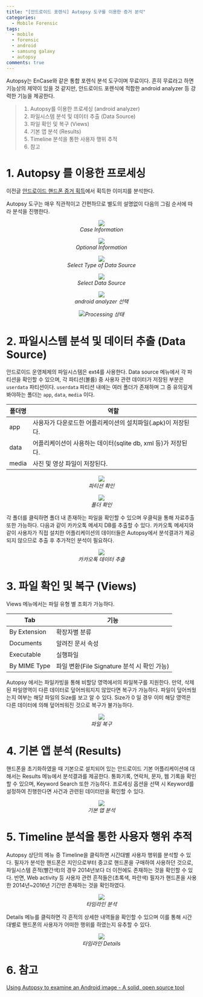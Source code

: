 ```yaml
---
title: "[안드로이드 포렌식] Autopsy 도구를 이용한 증거 분석"
categories:
  - Mobile Forensic
tags:
  - mobile
  - forensic
  - android
  - samsung galaxy
  - autopsy
comments: true
---
```


Autopsy는 EnCase와 같은 통합 포렌식 분석 도구이며 무료이다. 흔히 무료라고 하면 기능상의 제약이 있을 것 같지만, 안드로이드 포렌식에 적합한 android analyzer 등 강력한 기능을 제공한다.

> 1. Autopsy를 이용한 프로세싱 (android analyzer)
> 2. 파일시스템 분석 및 데이터 추출 (Data Source)
> 3. 파일 확인 및 복구 (Views)
> 4. 기본 앱 분석 (Results)
> 5. Timeline 분석을 통한 사용자 행위 추적
> 6. 참고

# 1. Autopsy 를 이용한 프로세싱

이전글 [안드로이드 핸드폰 증거 획득](https://c0msherl0ck.github.io/mobile%20forensic/post-mobile-android/)에서 획득한 이미지를 분석한다.

Autopsy 도구는 매우 직관적이고 간편하므로 별도의 설명없이 다음의 그림 순서에 따라 분석을 진행한다.

<center><p><img src="/assets/2019-10-29-post-mobile-android-autopsy/1.jpg"><br><em>Case Information</em></p></center>

<center><p><img src="/assets/2019-10-29-post-mobile-android-autopsy/2.jpg"><br><em>Optional Information</em></p></center>

<center><p><img src="/assets/2019-10-29-post-mobile-android-autopsy/3.jpg"><br><em>Select Type of Data Source</em></p></center>

<center><p><img src="/assets/2019-10-29-post-mobile-android-autopsy/4.jpg"><br><em>Select Data Source</em></p></center>

<center><p><img src="/assets/2019-10-29-post-mobile-android-autopsy/android_analyzer.jpg"><br><em>android analyzer 선택</em></p></center>

<center><p><img src="/assets/2019-10-29-post-mobile-android-autopsy/processing.jpg"><em>Processing 상태</em></p></center>

# 2. 파일시스템 분석 및 데이터 추출 (Data Source)

안드로이드 운영체제의 파일시스템은 ext4를 사용한다. Data source 메뉴에서 각 파티션을 확인할 수 있으며, 
각 파티션(볼륨) 중 사용자 관련 데이터가 저장된 부분은 `userdata` 파티션이다.
`userdata` 파티션 내에는 여러 폴더가 존재하며 그 중 유의깊게 봐야하는 폴더는 `app`, `data`, `media` 이다. 

|폴더명|역할|
|---|---|
|app|사용자가 다운로드한 어플리케이션의 설치파일(.apk)이 저장된다.|
|data|어플리케이션이 사용하는 데이터(sqlite db, xml 등)가 저장된다.|
|media|사진 및 영상 파일이 저장된다.|

<center><p><img src="/assets/2019-10-29-post-mobile-android-autopsy/파티션 확인.jpg"><br><em>파티션 확인</em></p></center>

<center><p><img src="/assets/2019-10-29-post-mobile-android-autopsy/폴더 확인.jpg"><br><em>폴더 확인</em></p></center>

각 폴더를 클릭하면 폴더 내 존재하는 파일을 확인할 수 있으며 우클릭을 통해 자료추출 또한 가능하다. 
다음과 같이 카카오톡 메세지 DB를 추출할 수 있다. 카카오톡 메세지와 같이 사용자가 직접 설치한 어플리케이션의 데이터들은 Autopsy에서 분석결과가 제공되지 않으므로 추출 후 추가적인 분석이 필요하다.

<center><p><img src="/assets/2019-10-29-post-mobile-android-autopsy/카카오톡 데이터 추출.jpg"><br><em>카카오톡 데이터 추출</em></p></center>


# 3. 파일 확인 및 복구 (Views)

Views 메뉴에서는 파일 유형 별 조회가 가능하다.

|Tab|기능|
|---|---|
|By Extension|확장자별 분류|
|Documents|알려진 문서 속성|
|Executable|실행파일|
|By MIME Type|파일 변환(File Signature 분석 시 확인 가능)|

Autopsy 에서는 파일카빙을 통해 비할당 영역에서의 파일복구를 지원한다. 
만약, 삭제된 파일영역이 다른 데이터로 덮어씌워지지 않았다면 복구가 가능하다.
파일이 덮어씌웠는지 여부는 해당 파일의 Size를 보고 알 수 있다. Size가 0 일 경우 이미 해당 영역은 다른 데이터에 의해 덮어씌워진 것으로 복구가 불가능하다.

<center><p><img src="/assets/2019-10-29-post-mobile-android-autopsy/파일 복구.jpg"><br><em>파일 복구</em></p></center>

# 4. 기본 앱 분석 (Results)

핸드폰을 초기화하였을 때 기본으로 설치되어 있는 안드로이드 기본 어플리케이션에 대해서는 Results 메뉴에서 분석결과를 제공한다. 
통화기록, 연락처, 문자, 웹 기록을 확인할 수 있으며, Keyword Search 또한 가능하다. 
프로세싱 옵션을 선택 시 Keyword를 설정하여 진행한다면 사건과 관련된 데이터만을 확인할 수 있다.

<center><p><img src="/assets/2019-10-29-post-mobile-android-autopsy/기본 앱 분석.jpg"><br><em>기본 앱 분석</em></p></center>

# 5. Timeline 분석을 통한 사용자 행위 추적

Autopsy 상단의 메뉴 중 Timeline을 클릭하면 시간대별 사용자 행위를 분석할 수 있다. 필자가 분석한 핸드폰은 지인으로부터 중고로 핸드폰을 구매하여 사용하던 것으로, 파일시스템 흔적(빨간색)의 경우 2014년보다 더 이전에도 존재하는 것을 확인할 수 있다. 반면, Web activity 등 사용자 관련 흔적들은(초록색, 파란색) 필자가 핸드폰을 사용한 2014년~2016년 기간만 존재하는 것을 확인하였다.

<center><p><img src="/assets/2019-10-29-post-mobile-android-autopsy/타임라인 분석.jpg"><br><em>타임라인 분석</em></p></center>

Details 메뉴를 클릭하면 각 흔적의 상세한 내역들을 확인할 수 있으며 이를 통해 시간대별로 핸드폰의 사용자가 어떠한 행위를 하였는지 유추할 수 있다.

<center><p><img src="/assets/2019-10-29-post-mobile-android-autopsy/timeline.jpg"><br><em>타임라인 Details</em></p></center>

# 6. 참고

[Using Autopsy to examine an Android image - A solid, open source tool](https://freeandroidforensics.blogspot.com/2014/11/using-autopsy-to-examine-android-image.html)

